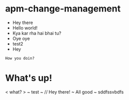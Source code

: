 # apm-change-management
* Hey there
* Hello world!
* Kya kar rha hai bhai tu?
* Oye oye
* test2
* Hey

`How you doin?`
# What's up!
< what? >
~ test ~
// Hey there!
~ All good ~
sddfssvbdfs
